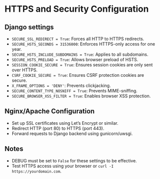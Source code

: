 # HTTPS and Security Configuration

## Django settings
- `SECURE_SSL_REDIRECT = True`: Forces all HTTP to HTTPS redirects.
- `SECURE_HSTS_SECONDS = 31536000`: Enforces HTTPS-only access for one year.
- `SECURE_HSTS_INCLUDE_SUBDOMAINS = True`: Applies to all subdomains.
- `SECURE_HSTS_PRELOAD = True`: Allows browser preload of HSTS.
- `SESSION_COOKIE_SECURE = True`: Ensures session cookies are only sent over HTTPS.
- `CSRF_COOKIE_SECURE = True`: Ensures CSRF protection cookies are secure.
- `X_FRAME_OPTIONS = 'DENY'`: Prevents clickjacking.
- `SECURE_CONTENT_TYPE_NOSNIFF = True`: Prevents MIME-sniffing.
- `SECURE_BROWSER_XSS_FILTER = True`: Enables browser XSS protection.

## Nginx/Apache Configuration
- Set up SSL certificates using Let’s Encrypt or similar.
- Redirect HTTP (port 80) to HTTPS (port 443).
- Forward requests to Django backend using gunicorn/uwsgi.

## Notes
- DEBUG must be set to `False` for these settings to be effective.
- Test HTTPS access using your browser or `curl -I https://yourdomain.com`.
